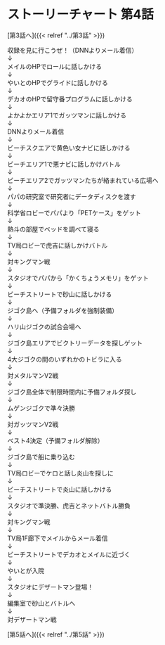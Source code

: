 # ストーリーチャート 第4話
[第3話へ]({{< relref "../第3話" >}})

収録を見に行こうぜ！（DNNよりメール着信）<br />
↓<br />
メイルのHPでロールに話しかける<br />
↓<br />
やいとのHPでグライドに話しかける<br />
↓<br />
デカオのHPで留守番プログラムに話しかける<br />
↓<br />
よかよかエリア1でガッツマンに話しかける<br />
↓<br />
DNNよりメール着信<br />
↓<br />
ビーチスクエアで黄色い女ナビに話しかける<br />
↓<br />
ビーチエリア1で悪ナビに話しかけバトル<br />
↓<br />
ビーチエリア2でガッツマンたちが絡まれている広場へ<br />
↓<br />
パパの研究室で研究者にデータディスクを渡す<br />
↓<br />
科学省ロビーでパパより「PETケース」をゲット<br />
↓<br />
熱斗の部屋でベッドを調べて寝る<br />
↓<br />
TV局ロビーで虎吉に話しかけバトル<br />
↓<br />
対キングマン戦<br />
↓<br />
スタジオでパパから「かくちょうメモリ」をゲット<br />
↓<br />
ビーチストリートで砂山に話しかける<br />
↓<br />
ジゴク島へ（予備フォルダを強制装備）<br />
↓<br />
ハリ山ジゴクの試合会場へ<br />
↓<br />
ジゴク島エリアでビクトリーデータを探しゲット<br />
↓<br />
4大ジゴクの間のいずれかのトビラに入る<br />
↓<br />
対メタルマンV2戦<br />
↓<br />
ジゴク島全体で制限時間内に予備フォルダ探し<br />
↓<br />
ムゲンジゴクで準々決勝<br />
↓<br />
対ガッツマンV2戦<br />
↓<br />
ベスト4決定（予備フォルダ解除）<br />
↓<br />
ジゴク島で船に乗り込む<br />
↓<br />
TV局ロビーでケロと話し炎山を探しに<br />
↓<br />
ビーチストリートで炎山に話しかける<br />
↓<br />
スタジオで準決勝、虎吉とネットバトル勝負<br />
↓<br />
対キングマン戦<br />
↓<br />
TV局1F廊下でメイルからメール着信<br />
↓<br />
ビーチストリートでデカオとメイルに近づく<br />
↓<br />
やいとが入院<br />
↓<br />
スタジオにデザートマン登場！<br />
↓<br />
編集室で砂山とバトルへ<br />
↓<br />
対デザートマン戦

[第5話へ]({{< relref "../第5話" >}})
